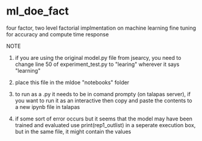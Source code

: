 # ml_doe_fact
four factor, two level factorial implmentation on machine learning fine tuning for accuracy and compute time response


NOTE
1) if you are using the original model.py file from jsearcy, you need to change line 50 of experiment_test.py to "learing" wherever it says "learning"

2) place this file in the mldoe "notebooks" folder

3) to run as a .py it needs to be in comand prompty (on talapas server), if you want to run it as an interactive then copy and paste the contents to a new ipynb file in talapas

4) if some sort of error occurs but it seems that the model may have been trained and evaluated use print(rep1_outlist) in a seperate execution box, but in the same file, it might contain the values


